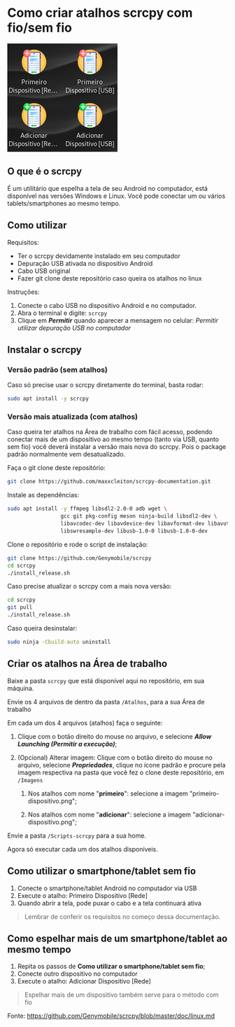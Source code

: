# Como criar atalhos scrcpy com fio/sem fio

![Print atalhos scrcpy](/assets/screenshots/atalhos-scrcpy.png)

## O que é o scrcpy

É um utilitário que espelha a tela de seu Android no computador, está disponível nas versões Windows e Linux.
Você pode conectar um ou vários tablets/smartphones ao mesmo tempo.

## Como utilizar

Requisitos:

- Ter o scrcpy devidamente instalado em seu computador
- Depuração USB ativada no dispositivo Android
- Cabo USB original
- Fazer git clone deste repositório caso queira os atalhos no linux

Instruções:

1. Conecte o cabo USB no dispositivo Android e no computador.
2. Abra o terminal e digite: `scrcpy`
3. Clique em ***Permitir*** quando aparecer a mensagem no celular: *Permitir utilizar depuração USB no computador*

## Instalar o scrcpy

### Versão padrão (sem atalhos)
Caso só precise usar o scrcpy diretamente do terminal, basta rodar:
```bash
sudo apt install -y scrcpy
```

### Versão mais atualizada (com atalhos)

Caso queira ter atalhos na Área de trabalho com fácil acesso, podendo conectar mais de um dispositivo ao mesmo tempo (tanto via USB, quanto sem fio) você deverá instalar a versão mais nova do scrcpy. Pois o package padrão normalmente vem desatualizado.

Faça o git clone deste repositório:
```bash
git clone https://github.com/maxxcleiton/scrcpy-documentation.git
```

Instale as dependências:
```bash
sudo apt install -y ffmpeg libsdl2-2.0-0 adb wget \
                 gcc git pkg-config meson ninja-build libsdl2-dev \
                 libavcodec-dev libavdevice-dev libavformat-dev libavutil-dev \
                 libswresample-dev libusb-1.0-0 libusb-1.0-0-dev
```

Clone o repositório e rode o script de instalação:
```bash
git clone https://github.com/Genymobile/scrcpy
cd scrcpy
./install_release.sh
```

Caso precise atualizar o scrcpy com a mais nova versão:
```bash
cd scrcpy
git pull
./install_release.sh
```

Caso queira desinstalar:
```bash
sudo ninja -Cbuild-auto uninstall
```
## Criar os atalhos na Área de trabalho

Baixe a pasta `scrcpy` que está disponível aqui no repositório, em sua máquina.

Envie os 4 arquivos de dentro da pasta `/Atalhos`, para a sua Área de trabalho

Em cada um dos 4 arquivos (atalhos) faça o seguinte:

1. Clique com o botão direito do mouse no arquivo, e selecione ***Allow Launching (Permitir a execução)***;
   
2. (Opcional) Alterar imagem: Clique com o botão direito do mouse no arquivo, selecione ***Propriedades***, clique no ícone padrão e procure pela imagem respectiva na pasta que você fez o clone deste repositório, em `/Imagens`
   
   1. Nos atalhos com nome "**primeiro**": selecione a imagem "primeiro-dispositivo.png";
   
   2. Nos atalhos com nome "**adicionar**": selecione a imagem "adicionar-dispositivo.png";

Envie a pasta `/Scripts-scrcpy` para a sua home.

Agora só executar cada um dos atalhos disponíveis.

## Como utilizar o smartphone/tablet sem fio

1. Conecte o smartphone/tablet Android no computador via USB
2. Execute o atalho: Primeiro Dispositivo [Rede]
3. Quando abrir a tela, pode puxar o cabo e a tela continuará ativa

> Lembrar de conferir os requisitos no começo dessa documentação.

## Como espelhar mais de um smartphone/tablet ao mesmo tempo

1. Repita os passos de **Como utilizar o smartphone/tablet sem fio**;
2. Conecte outro dispositivo no computador
3. Execute o atalho: Adicionar Dispositivo [Rede]
> Espelhar mais de um dispositivo também serve para o método com fio

Fonte: https://github.com/Genymobile/scrcpy/blob/master/doc/linux.md
